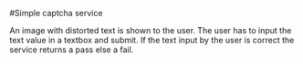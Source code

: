 ﻿#Simple captcha service

An image with distorted text is shown to the user. The user has to input the text value in a textbox and submit. If the text input by the user is correct the service returns a pass else a fail.